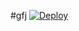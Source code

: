 #gfj
[![Deploy](https://www.herokucdn.com/deploy/button.png)](https://dashboard.heroku.com/new?template=https://github.com/kgjkfsuigfdkfskg/lgjjffiskjf)  
